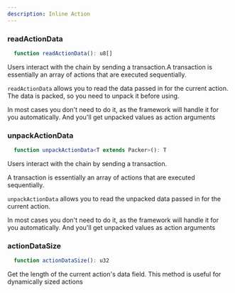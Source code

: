 ```yaml
---
description: Inline Action
---
```



### readActionData
```ts
  function readActionData(): u8[]
  ```
  Users interact with the chain by sending a transaction.A transaction is essentially an array of actions that are executed sequentially.
  
  `readActionData` allows you to read the data passed in for the current action. The data is packed, so you need to unpack it before using.
  
  In most cases you don't need to do it, as the framework will handle it for you automatically. And you'll get unpacked values as action arguments

### unpackActionData
```ts
  function unpackActionData<T extends Packer>(): T
  ```
  Users interact with the chain by sending a transaction.
  
  A transaction is essentially an array of actions that are executed sequentially.
  
  `unpackActionData` allows you to read the unpacked data passed in for the current action.
  
  In most cases you don't need to do it, as the framework will handle it for you automatically. And you'll get unpacked values as action arguments

### actionDataSize
```ts
  function actionDataSize(): u32
  ```
  Get the length of the current action's data field. This method is useful for dynamically sized actions

